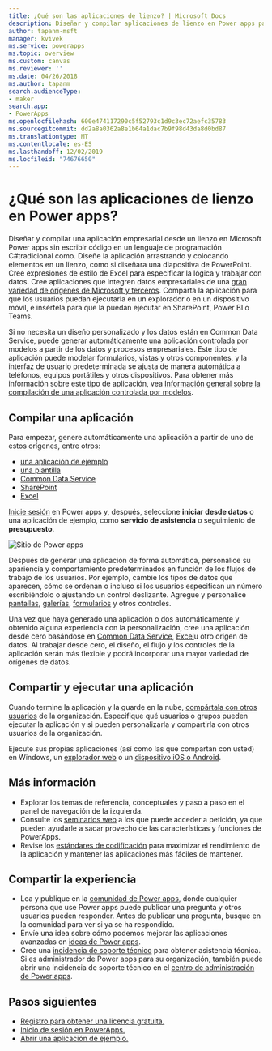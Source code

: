 ```yaml
---
title: ¿Qué son las aplicaciones de lienzo? | Microsoft Docs
description: Diseñar y compilar aplicaciones de lienzo en Power apps para que los usuarios puedan administrar datos de línea de negocio en un explorador o en sus dispositivos móviles
author: tapanm-msft
manager: kvivek
ms.service: powerapps
ms.topic: overview
ms.custom: canvas
ms.reviewer: ''
ms.date: 04/26/2018
ms.author: tapanm
search.audienceType:
- maker
search.app:
- PowerApps
ms.openlocfilehash: 600e474117290c5f52793c1d9c3ec72aefc35783
ms.sourcegitcommit: dd2a8a0362a8e1b64a1dac7b9f98d43da8d0bd87
ms.translationtype: MT
ms.contentlocale: es-ES
ms.lasthandoff: 12/02/2019
ms.locfileid: "74676650"
---
```

# <a name="what-are-canvas-apps-in-power-apps"></a>¿Qué son las aplicaciones de lienzo en Power apps?
Diseñar y compilar una aplicación empresarial desde un lienzo en Microsoft Power apps sin escribir código en un lenguaje de programación C#tradicional como. Diseñe la aplicación arrastrando y colocando elementos en un lienzo, como si diseñara una diapositiva de PowerPoint. Cree expresiones de estilo de Excel para especificar la lógica y trabajar con datos. Cree aplicaciones que integren datos empresariales de una [gran variedad de orígenes de Microsoft y terceros](connections-list.md). Comparta la aplicación para que los usuarios puedan ejecutarla en un explorador o en un dispositivo móvil, e insértela para que la puedan ejecutar en SharePoint, Power BI o Teams.

Si no necesita un diseño personalizado y los datos están en Common Data Service, puede generar automáticamente una aplicación controlada por modelos a partir de los datos y procesos empresariales. Este tipo de aplicación puede modelar formularios, vistas y otros componentes, y la interfaz de usuario predeterminada se ajusta de manera automática a teléfonos, equipos portátiles y otros dispositivos. Para obtener más información sobre este tipo de aplicación, vea [Información general sobre la compilación de una aplicación controlada por modelos](../model-driven-apps/model-driven-app-overview.md).

## <a name="build-an-app"></a>Compilar una aplicación
Para empezar, genere automáticamente una aplicación a partir de uno de estos orígenes, entre otros:
- [una aplicación de ejemplo](open-and-run-a-sample-app.md)
- [una plantilla](get-started-test-drive.md)
- [Common Data Service](data-platform-create-app.md)
- [SharePoint](app-from-sharepoint.md)
- [Excel](get-started-create-from-data.md)

[Inicie sesión](https://make.powerapps.com?utm_source=padocs&utm_medium=linkinadoc&utm_campaign=referralsfromdoc) en Power apps y, después, seleccione **iniciar desde datos** o una aplicación de ejemplo, como **servicio de asistencia** o seguimiento de **presupuesto**.

![Sitio de Power apps](./media/getting-started/create-page-samples.png)

Después de generar una aplicación de forma automática, personalice su apariencia y comportamiento predeterminados en función de los flujos de trabajo de los usuarios. Por ejemplo, cambie los tipos de datos que aparecen, cómo se ordenan o incluso si los usuarios especifican un número escribiéndolo o ajustando un control deslizante. Agregue y personalice [pantallas](add-screen-context-variables.md), [galerías](customize-layout-sharepoint.md), [formularios](customize-forms-sharepoint.md) y otros controles.

Una vez que haya generado una aplicación o dos automáticamente y obtenido alguna experiencia con la personalización, cree una aplicación desde cero basándose en [Common Data Service](data-platform-create-app-scratch.md), [Excel](get-started-create-from-blank.md)u otro origen de datos. Al trabajar desde cero, el diseño, el flujo y los controles de la aplicación serán más flexible y podrá incorporar una mayor variedad de orígenes de datos.

## <a name="share-and-run-an-app"></a>Compartir y ejecutar una aplicación
Cuando termine la aplicación y la guarde en la nube, [compártala con otros usuarios](share-app.md) de la organización. Especifique qué usuarios o grupos pueden ejecutar la aplicación y si pueden personalizarla y compartirla con otros usuarios de la organización.

Ejecute sus propias aplicaciones (así como las que compartan con usted) en Windows, un [explorador web](../../user/run-app-browser.md) o un [dispositivo iOS o Android](../../user/run-app-client.md).

## <a name="learn-more"></a>Más información
* Explorar los temas de referencia, conceptuales y paso a paso en el panel de navegación de la izquierda.
* Consulte los [seminarios web](webinars-listing.md) a los que puede acceder a petición, ya que pueden ayudarle a sacar provecho de las características y funciones de PowerApps.
* Revise los [estándares de codificación](https://aka.ms/powerappscanvasguidelines) para maximizar el rendimiento de la aplicación y mantener las aplicaciones más fáciles de mantener.

## <a name="share-your-experience"></a>Compartir la experiencia
* Lea y publique en la [comunidad de Power apps](https://aka.ms/powerapps-community), donde cualquier persona que use Power apps puede publicar una pregunta y otros usuarios pueden responder. Antes de publicar una pregunta, busque en la comunidad para ver si ya se ha respondido.
* Envíe una idea sobre cómo podemos mejorar las aplicaciones avanzadas en [ideas de Power apps](https://powerusers.microsoft.com/t5/PowerApps-Ideas/idb-p/PowerAppsIdeas).
* Cree una [incidencia de soporte técnico](https://powerapps.microsoft.com/support/pro/) para obtener asistencia técnica. Si es administrador de Power apps para su organización, también puede abrir una incidencia de soporte técnico en el [centro de administración de Power apps](https://admin.microsoft.com/Support/Support.aspx).

## <a name="next-steps"></a>Pasos siguientes
- [Registro para obtener una licencia gratuita.](../signup-for-powerapps.md)
- [Inicio de sesión en PowerApps.](https://make.powerapps.com?utm_source=padocs&utm_medium=linkinadoc&utm_campaign=referralsfromdoc)
- [Abrir una aplicación de ejemplo.](open-and-run-a-sample-app.md)

